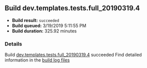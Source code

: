## Build dev.templates.tests.full_20190319.4
- **Build result:** `succeeded`
- **Build queued:** 3/19/2019 5:11:55 PM
- **Build duration:** 325.92 minutes
### Details
Build [dev.templates.tests.full_20190319.4](https://winappstudio.visualstudio.com/web/build.aspx?pcguid=a4ef43be-68ce-4195-a619-079b4d9834c2&builduri=vstfs%3a%2f%2f%2fBuild%2fBuild%2f27301) succeeded
Find detailed information in the [build log files](https://uwpctdiags.blob.core.windows.net/buildlogs/dev.templates.tests.full_20190319.4_logs.zip)
